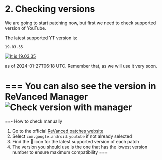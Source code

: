 # 2. Checking versions

We are going to start patching now, but first we need to check supported version of YouTube.

The latest supported YT version is:

```
19.03.35
```

[![It is 19.03.35](https://img.shields.io/badge/Latest%20Supported%20Version-19.03.35-ff0000?style=for-the-badge&logo=youtube)](https://www.apkmirror.com/apk/google-inc/youtube/youtube-19-03-35-release/youtube-19-03-35-android-apk-download/)

as of 2024-01-27T06:18 UTC. Remember that, as we will use it very soon.

=== You can also see the version in ReVanced Manager
![Check version with manager](https://github.com/SodaWithoutSparkles/ReVanced-troubleshooting-guide/blob/main/screenshots/101-check_ver_manager.jpg?raw=true)
===
==- How to check manually
1. Go to the official [ReVanced patches website](https://revanced.app/patches?pkg=com.google.android.youtube)
2. Select `com.google.android.youtube` if not already selected
3. Find the 🎯 icon for the latest supported version of each patch
4. The version you should use is the one that has the lowest version number to ensure maximum compatibility
===
